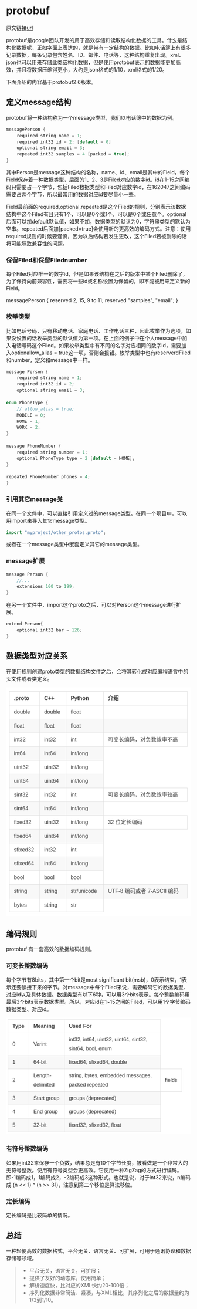 # protobuf

原文链接[url](https://www.jianshu.com/p/419efe983cb2)

protobuf是google团队开发的用于高效存储和读取结构化数据的工具。什么是结构化数据呢，正如字面上表达的，就是带有一定结构的数据。比如电话簿上有很多记录数据，每条记录包含姓名、ID、邮件、电话等，这种结构重复出现。xml、json也可以用来存储此类结构化数据，但是使用protobuf表示的数据能更加高效，并且将数据压缩得更小，大约是json格式的1/10，xml格式的1/20。

下面介绍的内容基于protobuf2.6版本。

## 定义message结构

protobuf将一种结构称为一个message类型，我们以电话簿中的数据为例。

```cpp
messagePerson {
    required string name = 1;
    required int32 id = 2; [default = 0]
    optional string email = 3;
    repeated int32 samples = 4 [packed = true];
}
```

其中Person是message这种结构的名称，name、id、email是其中的Field，每个Field保存着一种数据类型，后面的1、2、3是Filed对应的数字id。id在1-15之间编码只需要占一个字节，包括Filed数据类型和Filed对应数字id，在162047之间编码需要占两个字节，所以最常用的数据对应id要尽量小一些。

Field最前面的required,optional,repeated是这个Filed的规则，分别表示该数据结构中这个Filed有且只有1个，可以是0个或1个，可以是0个或任意个。optional后面可以加default默认值，如果不加，数据类型的默认为0，字符串类型的默认为空串。repeated后面加[packed=true]会使用新的更高效的编码方式。注意：使用required规则的时候要谨慎，因为以后结构若发生更改，这个Filed若被删除的话将可能导致兼容性的问题。

### 保留Filed和保留Filednumber

每个Filed对应唯一的数字id，但是如果该结构在之后的版本中某个Filed删除了，为了保持向前兼容性，需要将一些id或名称设置为保留的，即不能被用来定义新的Field。

messagePerson {
    reserved 2, 15, 9 to 11;
    reserved "samples", "email";
}

### 枚举类型

比如电话号码，只有移动电话、家庭电话、工作电话三种，因此枚举作为选项，如果没设置的话枚举类型的默认值为第一项。在上面的例子中在个人message中加入电话号码这个Filed。如果枚举类型中有不同的名字对应相同的数字id，需要加入optionallow_alias = true这一项，否则会报错。枚举类型中也有reserverdFiled和number，定义和message中一样。

```cpp
message Person {
    required string name = 1;
    required int32 id = 2;
    optional string email = 3;

enum PhoneType {
    // allow_alias = true;
    MOBILE = 0;
    HOME = 1;
    WORK = 2;
}

message PhoneNumber {
    required string number = 1;
    optional PhoneType type = 2 [default = HOME];
}

repeated PhoneNumber phones = 4;
}
```

### 引用其它message类

在同一个文件中，可以直接引用定义过的message类型。在同一个项目中，可以用import来导入其它message类型。

```cpp
import "myproject/other_protos.proto";
```

或者在一个message类型中嵌套定义其它的message类型。

### message扩展

```cpp
message Person {
    //...
    extensions 100 to 199;
}
```

在另一个文件中，import这个proto之后，可以对Person这个message进行扩展。

```cpp
extend Person{
    optional int32 bar = 126;
}
```

## 数据类型对应关系

在使用规则创建proto类型的数据结构文件之后，会将其转化成对应编程语言中的头文件或者类定义。

![data](../Resource/Proto-data.png)

## 编码规则

protobuf 有一套高效的数据编码规则。

### 可变长整数编码

每个字节有8bits，其中第一个bit是most significant bit(msb)，0表示结束，1表示还要读接下来的字节。对message中每个Filed来说，需要编码它的数据类型、对应id以及具体数据。数据类型有以下6种，可以用3个bits表示。每个整数编码用最后3个bits表示数据类型。所以，对应id在1~15之间的Filed，可以用1个字节编码数据类型、对应id。

![encode](../Resource/Proto-encode.png)

### 有符号整数编码

如果用int32来保存一个负数，结果总是有10个字节长度，被看做是一个非常大的无符号整数。使用有符号类型会更高效。它使用一种ZigZag的方式进行编码。即-1编码成1，1编码成2，-2编码成3这种形式。也就是说，对于int32来说，n编码成 (n << 1) ^ (n >> 31)，注意到第二个移位是算法移位。

### 定长编码

定长编码是比较简单的情况。

## 总结

一种轻便高效的数据格式，平台无关、语言无关、可扩展，可用于通讯协议和数据存储等领域。

>- 平台无关，语言无关，可扩展；
>- 提供了友好的动态库，使用简单；
>- 解析速度快，比对应的XML快约20-100倍；
>- 序列化数据非常简洁、紧凑，与XML相比，其序列化之后的数据量约为1/3到1/10。
